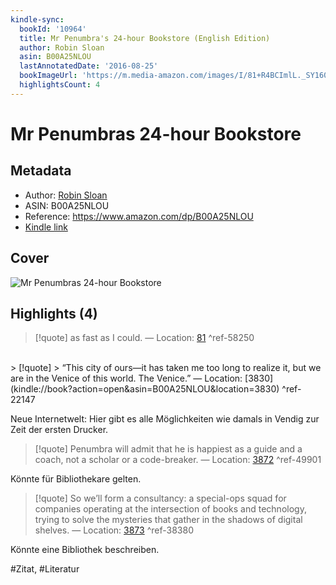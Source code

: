 ```yaml
---
kindle-sync:
  bookId: '10964'
  title: Mr Penumbra's 24-hour Bookstore (English Edition)
  author: Robin Sloan
  asin: B00A25NLOU
  lastAnnotatedDate: '2016-08-25'
  bookImageUrl: 'https://m.media-amazon.com/images/I/81+R4BCImlL._SY160.jpg'
  highlightsCount: 4
---
```

# Mr Penumbras 24-hour Bookstore
## Metadata
* Author: [Robin Sloan](<https://www.goodreads.com/search?q=Robin Sloan>)
* ASIN: B00A25NLOU
* Reference: https://www.amazon.com/dp/B00A25NLOU
* [Kindle link](kindle://book?action=open&asin=B00A25NLOU)

## Cover
![Mr Penumbras 24-hour Bookstore](https://m.media-amazon.com/images/I/81+R4BCImlL._SY160.jpg)

## Highlights (4)

> [!quote]
> as fast as I could. — Location: [81](kindle://book?action=open&asin=B00A25NLOU&location=81) ^ref-58250

<br>
> [!quote]
> “This city of ours—it has taken me too long to realize it, but we are in the Venice of this world. The Venice.” — Location: [3830](kindle://book?action=open&asin=B00A25NLOU&location=3830) ^ref-22147

Neue Internetwelt: Hier gibt es alle Möglichkeiten wie damals in Vendig zur Zeit der ersten Drucker.
<br>
> [!quote]
> Penumbra will admit that he is happiest as a guide and a coach, not a scholar or a code-breaker. — Location: [3872](kindle://book?action=open&asin=B00A25NLOU&location=3872) ^ref-49901

Könnte für Bibliothekare gelten.
<br>
> [!quote]
> So we’ll form a consultancy: a special-ops squad for companies operating at the intersection of books and technology, trying to solve the mysteries that gather in the shadows of digital shelves. — Location: [3873](kindle://book?action=open&asin=B00A25NLOU&location=3873) ^ref-38380

Könnte eine Bibliothek beschreiben.
<br>

#Zitat, #Literatur
